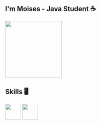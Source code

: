 ## I'm Moises - Java Student ☕
<div align="left">
	<img height="180em" src="https://github-readme-stats.vercel.app/api?username=MoisesC-Costa&show_icons=true&theme=radical&include_all_commits=true&count_private=true" />
</div>

## Skills :desktop_computer:

<div>
	<img height="50px" src="https://cdn.jsdelivr.net/gh/devicons/devicon/icons/python/python-original-wordmark.svg" />
  	<img height="50px" src="https://cdn.jsdelivr.net/gh/devicons/devicon/icons/java/java-original.svg" />
</div>
